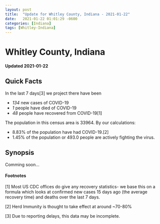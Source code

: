 ```yaml
---
layout: post
title:  "Update for Whitley County, Indiana - 2021-01-22"
date:   2021-01-22 01:01:29 -0600
categories: [Indiana]
tags: [Whitley-Indiana]
---
```


# Whitley County, Indiana
#### Updated 2021-01-22

## Quick Facts

In the last 7 days[3] we project there have been
- *134* new cases of COVID-19
- *1* people have died of COVID-19
- *48* people have recovered from COVID-19[1]

The population in this census area is 33964. By our calculations:
- 8.83% of the population have had COVID-19.[2]
- 1.45% of the population or 493.0 people are actively fighting the virus.

## Synopsis

Comming soon...


#### Footnotes

[1] Most US CDC offices do give any recovery statistics- we base this on a formula which looks at confirmed new cases
15 days ago (the average recovery time) and deaths over the last 7 days.

[2] Herd Immunity is thought to take effect at around ~70-80%

[3] Due to reporting delays, this data may be incomplete.
 
    